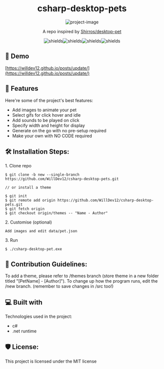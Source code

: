 <h1 align="center" id="title">csharp-desktop-pets</h1>

<p align="center"><img src="https://i.ibb.co/55BSjJ4/ezgif-com-video-to-gif.gif" alt="project-image"></p>

<p id="description" align="center">A repo inspired by <a href="https://github.com/Shirros/desktop-pet">Shirros/desktop-pet</a></p>

<p align="center"><img src="https://img.shields.io/github/watchers/WillDev12/csharp-desktop-pets" alt="shields"><img src="https://img.shields.io/github/stars/WillDev12/csharp-desktop-pets" alt="shields"><img src="https://img.shields.io/github/license/WillDev12/csharp-desktop-pets" alt="shields"><img src="https://img.shields.io/github/forks/WillDev12/csharp-desktop-pets" alt="shields"></p>

<h2>🚀 Demo</h2>

[https://willdev12.github.io/posts/update/](https://willdev12.github.io/posts/update/)
  
<h2>🧐 Features</h2>

Here're some of the project's best features:

*   Add images to animate your pet
*   Select gifs for click hover and idle
*   Add sounds to be played on click
*   Specify width and height for display
*   Generate on the go with no pre-setup required
*   Make your own with NO CODE required

<h2>🛠️ Installation Steps:</h2>

<p>1. Clone repo</p>

```
$ git clone -b new --single-branch https://github.com/WillDev12/csharp-desktop-pets.git

// or install a theme

$ git init
$ git remote add origin https://github.com/WillDev12/csharp-desktop-pets.git
$ git fetch origin
$ git checkout origin/themes -- "Name - Author"
```

<p>2. Customise (optional)</p>

```
Add images and edit data/pet.json
```

<p>3. Run</p>

```
$ ./csharp-desktop-pet.exe
```

<h2>🍰 Contribution Guidelines:</h2>

To add a theme, please refer to /themes branch (store theme in a new folder titled "[PetName] - [Author]").
To change up how the program runs, edit the /new branch. (remember to save changes in /src too!)
  
<h2>💻 Built with</h2>

Technologies used in the project:

*   c#
*   .net runtime

<h2>🛡️ License:</h2>

This project is licensed under the MIT license
